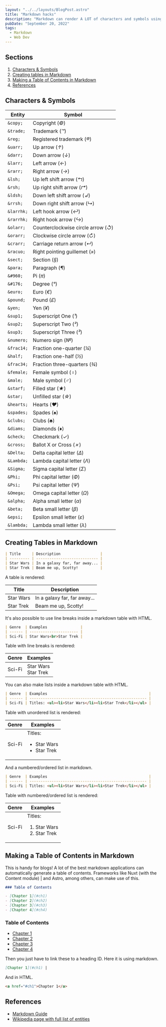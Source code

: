 ```yaml
---
layout: "../../layouts/BlogPost.astro"
title: "Markdown hacks"
description: "Markdown can render A LOT of characters and symbols using specific 'entities', and can do other things like render tables, so I made myself a list of common or handy, but easy-to-forget markdown hacks based off the official Markdown Guide."
pubDate: "September 20, 2022"
tags:
  - Markdown
  - Web Dev
---
```


## Sections

1. [Characters & Symbols](#char)
2. [Creating tables in Markdown](#tables)
3. [Making a Table of Contents in Markdown](#content)
4. [References](#ref)

<div id='char'/>

## Characters & Symbols

| Entity     | Symbol                              |
| ---------- | ----------------------------------- |
| `&copy;`   | Copyright (_©_)                     |
| `&trade;`  | Trademark (_™_)                     |
| `&reg;`    | Registered trademark (_®_)          |
| `&uarr;`   | Up arrow (_↑_)                      |
| `&darr;`   | Down arrow (_↓_)                    |
| `&larr;`   | Left arrow (_←_)                    |
| `&rarr;`   | Right arrow (_→_)                   |
| `&lsh;`    | Up left shift arrow (_↰_)           |
| `&rsh;`    | Up right shift arrow (_↱_)          |
| `&ldsh;`   | Down left shift arrow (_↲_)         |
| `&rrsh;`   | Down right shift arrow (_↳_)        |
| `&larrhk;` | Left hook arrow (_↩_)               |
| `&rarrhk;` | Right hook arrow (_↪_)              |
| `&olarr;`  | Counterclockwise circle arrow (_↺_) |
| `&orarr;`  | Clockwise circle arrow (_↻_)        |
| `&crarr;`  | Carriage return arrow (_↵_)         |
| `&racuo;`  | Right pointing guillemet (_»_)      |
| `&sect;`   | Section (_§_)                       |
| `&para;`   | Paragraph (_¶_)                     |
| `&#960;`   | Pi (_π_)                            |
| `&#176;`   | Degree (_°_)                        |
| `&euro;`   | Euro (_€_)                          |
| `&pound;`  | Pound (_£_)                         |
| `&yen;`    | Yen (_¥_)                           |
| `&sup1;`   | Superscript One (_¹_)               |
| `&sup2;`   | Superscript Two (_²_)               |
| `&sup3;`   | Superscript Three (_³_)             |
| `&numero;` | Numero sign (_№_)                   |
| `&frac14;` | Fraction one-quarter (_¼_)          |
| `&half;`   | Fraction one-half (_½_)             |
| `&frac34;` | Fraction three-quarters (_¾_)       |
| `&female;` | Female symbol (_♀_)                 |
| `&male;`   | Male symbol (_♂_)                   |
| `&starf;`  | Filled star (_★_)                   |
| `&star;`   | Unfilled star (_☆_)                 |
| `&hearts;` | Hearts (_♥_)                        |
| `&spades;` | Spades (_♠_)                        |
| `&clubs;`  | Clubs (_♣_)                         |
| `&diams;`  | Diamonds (_♦_)                      |
| `&check;`  | Checkmark (_✓_)                     |
| `&cross;`  | Ballot X or Cross (_✗_)             |
| `&Delta;`  | Delta capital letter (_Δ_)          |
| `&Lambda;` | Lambda capital letter (_Λ_)         |
| `&Sigma;`  | Sigma capital letter (_Σ_)          |
| `&Phi;`    | Phi capital letter (_Φ_)            |
| `&Psi;`    | Psi capital letter (_Ψ_)            |
| `&Omega;`  | Omega capital letter (_Ω_)          |
| `&alpha;`  | Alpha small letter (_α_)            |
| `&beta;`   | Beta small letter (_β_)             |
| `&epsi;`   | Epsilon small letter (_ε_)          |
| `&lambda;` | Lambda small letter (_λ_)           |

<div id='tables'/>

## Creating Tables in Markdown

```md
| Title     | Description                  |
| --------- | ---------------------------- |
| Star Wars | In a galaxy far, far away... |
| Star Trek | Beam me up, Scotty!          |
```

A table is rendered:

| Title     | Description                  |
| --------- | ---------------------------- |
| Star Wars | In a galaxy far, far away... |
| Star Trek | Beam me up, Scotty!          |

It's also possible to use line breaks inside a markdown table with HTML.

```md
| Genre  | Examples               |
| ------ | ---------------------- |
| Sci-Fi | Star Wars<br>Star Trek |
```

Table with line breaks is rendered:

| Genre  | Examples               |
| ------ | ---------------------- |
| Sci-Fi | Star Wars<br>Star Trek |

You can also make lists inside a markdown table with HTML.

```md
| Genre  | Examples                                              |
| ------ | ----------------------------------------------------- |
| Sci-Fi | Titles: <ul><li>Star Wars</li><li>Star Trek</li></ul> |
```

Table with unordered list is rendered:

| Genre  | Examples                                              |
| ------ | ----------------------------------------------------- |
| Sci-Fi | Titles: <ul><li>Star Wars</li><li>Star Trek</li></ul> |

And a numbered/ordered list in markdown.

```md
| Genre  | Examples                                              |
| ------ | ----------------------------------------------------- |
| Sci-Fi | Titles: <ul><li>Star Wars</li><li>Star Trek</li></ul> |
```

Table with numbered/ordered list is rendered:

| Genre  | Examples                                              |
| ------ | ----------------------------------------------------- |
| Sci-Fi | Titles: <ol><li>Star Wars</li><li>Star Trek</li></ol> |

<div id='content'/>

## Making a Table of Contents in Markdown

This is handy for blogs! A lot of the best markdown applications can automatically generate a table of contents. Frameworks like Nuxt (with the Content module) | and Astro, among others, can make use of this.

```md
### Table of Contents

- [Chapter 1](#ch1)
- [Chapter 2](#ch2)
- [Chapter 3](#ch3)
- [Chapter 4](#ch4)
```

### Table of Contents

- [Chapter 1](#ch1)
- [Chapter 2](#ch2)
- [Chapter 3](#ch3)
- [Chapter 4](#ch4)

Then you just have to link these to a heading ID. Here it is using markdown.

```md
[Chapter 1](#ch1) |
```

And in HTML.

```html
<a href="#ch1">Chapter 1</a>
```

<div id='ref'/>

## References

- <a href="https://www.markdownguide.org/hacks" target="_blank" rel="noopener noreferrer">Markdown Guide</a>
- <a href="https://en.wikipedia.org/wiki/List_of_XML_and_HTML_character_entity_references#List_of_character_entity_references_in_HTML" target="_blank" rel="noopener noreferrer">Wikipedia page with full list of entities</a>
